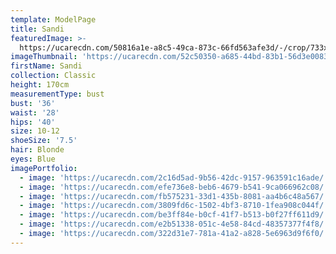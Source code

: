 ```yaml
---
template: ModelPage
title: Sandi
featuredImage: >-
  https://ucarecdn.com/50816a1e-a8c5-49ca-873c-66fd563afe3d/-/crop/733x443/0,0/-/preview/
imageThumbnail: 'https://ucarecdn.com/52c50350-a685-44bd-83b1-56d3e0083937/'
firstName: Sandi
collection: Classic
height: 170cm
measurementType: bust
bust: '36'
waist: '28'
hips: '40'
size: 10-12
shoeSize: '7.5'
hair: Blonde
eyes: Blue
imagePortfolio:
  - image: 'https://ucarecdn.com/2c16d5ad-9b56-42dc-9157-963591c16ade/'
  - image: 'https://ucarecdn.com/efe736e8-beb6-4679-b541-9ca066962c08/'
  - image: 'https://ucarecdn.com/fb575231-33d1-435b-8081-aa4b6c48a567/'
  - image: 'https://ucarecdn.com/3809fd6c-1502-4bf3-8710-1fea908c044f/'
  - image: 'https://ucarecdn.com/be3ff84e-b0cf-41f7-b513-b0f27ff611d9/'
  - image: 'https://ucarecdn.com/e2b51338-051c-4e58-84cd-48357377f4f8/'
  - image: 'https://ucarecdn.com/322d31e7-781a-41a2-a828-5e6963d9f6f0/'
---
```


